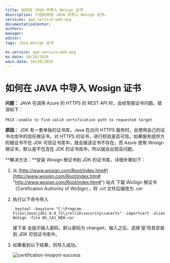 ```yaml
---
title: 如何在 JAVA 中导入 Wosign 证书
description: 介绍如何在 JAVA 中导入 Wosign 证书。
services: app-service-web-aog
documentationCenter: 
authors: 
manager: 
editor: 
tags: Java,Wosign 证书

ms.service: app-service-web-aog
ms.date: 10/28/2016
wacn.date: 10/28/2016
---
```


# 如何在 JAVA 中导入 Wosign 证书 #

**问题：** JAVA 在调用 Azure 的 HTTPS 的 REST API 时，会经常报证书问题。错误如下：

`PKIX：unable to find valid certification path to requested target`

**原因：** JDK 有一套单独的证书库，Java 在访问 HTTPS 服务时，会使用自己的证书仓库中的信任根证书，对 HTTPS 的证书，进行校验是否可信。如果服务提供方的根证书不在 JDK 可信证书库中，就会报该证书不存在。而 Azure 使用 Wosign 根证书，默认是不包含在 JDK 的证书库中。所以就会出现该问题。

**解决方法：**安装 Wosign 根证书到 JDK 的证书库，详细步骤如下：

1. 从 [http://www.wosign.com/Root/index.htm#](http://www.wosign.com/Root/index.htm# "http://www.wosign.com/Root/index.htm#") 站点 下载 WoSign 根证书（Certification Authority of WoSign），将 .crt 文件后缀改为 .cer
2. 执行以下命令导入

        keytool -keystore "C:\Program Files\Java\jdk1.8.0_71\jre\lib\security\cacerts" -importcert -alias WoSign -file WS_CA1_NEW.cer

    接下来 会提示输入密码，默认密码为 changeit，输入之后，选择‘是’将其安装到 JDK 可信证书库中。

3. 如果看到以下结果，则导入成功。

    ![certification-imoport-success](./media/aog-web-app-java-import-wosign-certification/certification-import-success.png "certification-import-success")